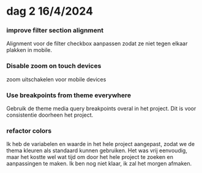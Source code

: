 # dag 2 16/4/2024



### improve filter section alignment

Alignment voor de filter checkbox aanpassen zodat ze niet tegen elkaar plakken in mobile.

### Disable zoom on touch devices

zoom uitschakelen voor mobile devices

### Use breakpoints from theme everywhere

Gebruik de theme media query breakpoints overal in het project. Dit is voor consistentie doorheen het project.

### refactor colors

Ik heb de variabelen en waarde in het hele project aangepast, zodat we de thema kleuren als standaard kunnen gebruiken. Het was vrij eenvoudig, maar het kostte wel wat tijd om door het hele project te zoeken en aanpassingen te maken. Ik ben nog niet klaar, ik zal het morgen afmaken.









